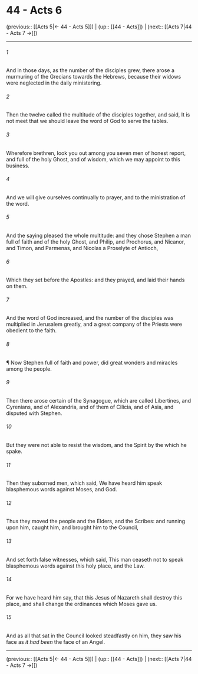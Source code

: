 # 44 - Acts 6

(previous:: [[Acts 5|← 44 - Acts 5]]) | (up:: [[44 - Acts]]) | (next:: [[Acts 7|44 - Acts 7 →]])

***


###### 1 
And in those days, as the number of the disciples grew, there arose a murmuring of the Grecians towards the Hebrews, because their widows were neglected in the daily ministering. 

###### 2 
Then the twelve called the multitude of the disciples together, and said, It is not meet that we should leave the word of God to serve the tables. 

###### 3 
Wherefore brethren, look you out among you seven men of honest report, and full of the holy Ghost, and of wisdom, which we may appoint to this business. 

###### 4 
And we will give ourselves continually to prayer, and to the ministration of the word. 

###### 5 
And the saying pleased the whole multitude: and they chose Stephen a man full of faith and of the holy Ghost, and Philip, and Prochorus, and Nicanor, and Timon, and Parmenas, and Nicolas a Proselyte of Antioch, 

###### 6 
Which they set before the Apostles: and they prayed, and laid their hands on them. 

###### 7 
And the word of God increased, and the number of the disciples was multiplied in Jerusalem greatly, and a great company of the Priests were obedient to the faith. 

###### 8 
¶ Now Stephen full of faith and power, did great wonders and miracles among the people. 

###### 9 
Then there arose certain of the Synagogue, which are called Libertines, and Cyrenians, and of Alexandria, and of them of Cilicia, and of Asia, and disputed with Stephen. 

###### 10 
But they were not able to resist the wisdom, and the Spirit by the which he spake. 

###### 11 
Then they suborned men, which said, We have heard him speak blasphemous words against Moses, and God. 

###### 12 
Thus they moved the people and the Elders, and the Scribes: and running upon him, caught him, and brought him to the Council, 

###### 13 
And set forth false witnesses, which said, This man ceaseth not to speak blasphemous words against this holy place, and the Law. 

###### 14 
For we have heard him say, that this Jesus of Nazareth shall destroy this place, and shall change the ordinances which Moses gave us. 

###### 15 
And as all that sat in the Council looked steadfastly on him, they saw his face as _it had been_ the face of an Angel.

***

(previous:: [[Acts 5|← 44 - Acts 5]]) | (up:: [[44 - Acts]]) | (next:: [[Acts 7|44 - Acts 7 →]])
